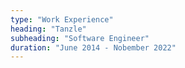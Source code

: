 ```yaml
---
type: "Work Experience"
heading: "Tanzle"
subheading: "Software Engineer"
duration: "June 2014 - Nobember 2022"
---
```

